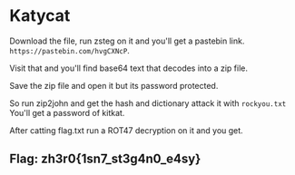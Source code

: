 # Katycat

Download the file, run zsteg on it and you'll get a pastebin link. `https://pastebin.com/hvgCXNcP`.

Visit that and you'll find base64 text that decodes into a zip file.

Save the zip file and open it but its password protected.

So run zip2john and get the hash and dictionary attack it with `rockyou.txt` You'll get a password of kitkat.

After catting flag.txt run a ROT47 decryption on it and you get.

## Flag: zh3r0{1sn7\_st3g4n0\_e4sy}

